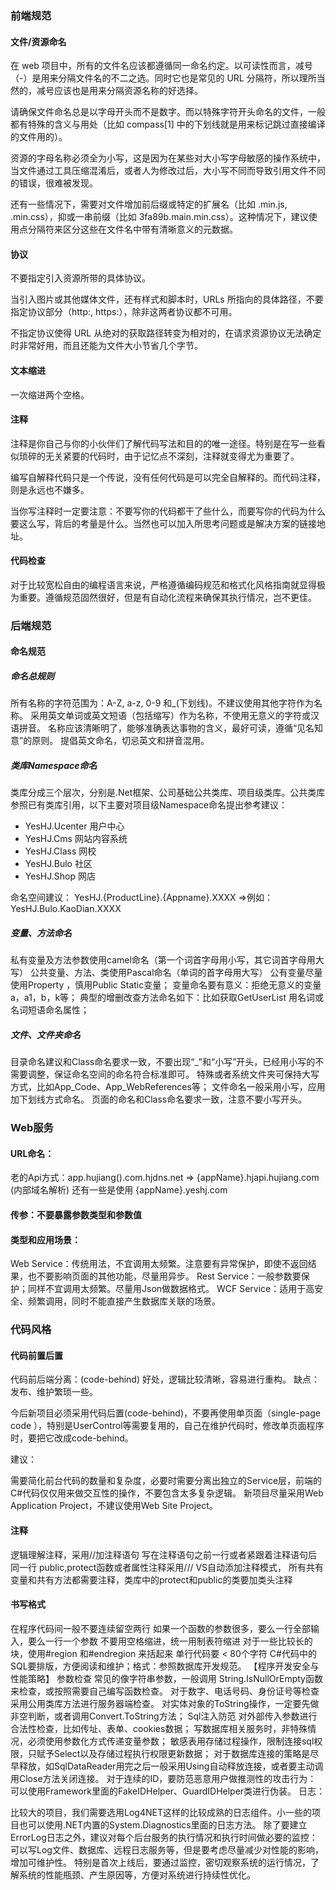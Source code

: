 ### 前端规范
#### 文件/资源命名

在 web 项目中，所有的文件名应该都遵循同一命名约定。以可读性而言，减号（-）是用来分隔文件名的不二之选。同时它也是常见的 URL 分隔符，所以理所当然的，减号应该也是用来分隔资源名称的好选择。

请确保文件命名总是以字母开头而不是数字。而以特殊字符开头命名的文件，一般都有特殊的含义与用处（比如 compass[1] 中的下划线就是用来标记跳过直接编译的文件用的）。

资源的字母名称必须全为小写，这是因为在某些对大小写字母敏感的操作系统中，当文件通过工具压缩混淆后，或者人为修改过后，大小写不同而导致引用文件不同的错误，很难被发现。

还有一些情况下，需要对文件增加前后缀或特定的扩展名（比如 .min.js, .min.css），抑或一串前缀（比如 3fa89b.main.min.css）。这种情况下，建议使用点分隔符来区分这些在文件名中带有清晰意义的元数据。

#### 协议

不要指定引入资源所带的具体协议。

当引入图片或其他媒体文件，还有样式和脚本时，URLs 所指向的具体路径，不要指定协议部分（http:, https:），除非这两者协议都不可用。

不指定协议使得 URL 从绝对的获取路径转变为相对的，在请求资源协议无法确定时非常好用，而且还能为文件大小节省几个字节。

#### 文本缩进
一次缩进两个空格。

#### 注释
注释是你自己与你的小伙伴们了解代码写法和目的的唯一途径。特别是在写一些看似琐碎的无关紧要的代码时，由于记忆点不深刻，注释就变得尤为重要了。

编写自解释代码只是一个传说，没有任何代码是可以完全自解释的。而代码注释，则是永远也不嫌多。

当你写注释时一定要注意：不要写你的代码都干了些什么，而要写你的代码为什么要这么写，背后的考量是什么。当然也可以加入所思考问题或是解决方案的链接地址。

#### 代码检查
对于比较宽松自由的编程语言来说，严格遵循编码规范和格式化风格指南就显得极为重要。遵循规范固然很好，但是有自动化流程来确保其执行情况，岂不更佳。

### 后端规范
#### 命名规范
##### 命名总规则

所有名称的字符范围为：A-Z, a-z, 0-9 和_(下划线)。不建议使用其他字符作为名称。
采用英文单词或英文短语（包括缩写）作为名称，不使用无意义的字符或汉语拼音。
名称应该清晰明了，能够准确表达事物的含义，最好可读，遵循“见名知意”的原则。
提倡英文命名，切忌英文和拼音混用。

##### 类库Namespace命名

类库分成三个层次，分别是.Net框架、公司基础公共类库、项目级类库。公共类库参照已有类库引用，以下主要对项目级Namespace命名提出参考建议：
- YesHJ.Ucenter 用户中心
- YesHJ.Cms 网站内容系统
- YesHJ.Class 网校
- YesHJ.Bulo 社区
- YesHJ.Shop 网店

命名空间建议： YesHJ.{ProductLine}.{Appname}.XXXX =>例如：YesHJ.Bulo.KaoDian.XXXX

##### 变量、方法命名

私有变量及方法参数使用camel命名（第一个词首字母用小写，其它词首字母用大写）
公共变量、方法、类使用Pascal命名（单词的首字母用大写）
公有变量尽量使用Property ，慎用Public Static变量；
变量命名要有意义：拒绝无意义的变量a，a1，b，k等；
典型的增删改查方法命名如下：比如获取GetUserList
用名词或名词短语命名属性；

##### 文件、文件夹命名

目录命名建议和Class命名要求一致，不要出现“_”和“小写”开头，已经用小写的不需要调整，保证命名空间的命名符合标准即可。
特殊或者系统文件夹可保持大写方式，比如App_Code、App_WebReferences等；
文件命名一般采用小写，应用加下划线方式命名。
页面的命名和Class命名要求一致，注意不要小写开头。

### Web服务
#### URL命名：

老的Api方式：app.hujiang().com.hjdns.net => {appName}.hjapi.hujiang.com (内部域名解析) 还有一些是使用 {appName}.yeshj.com

#### 传参：不要暴露参数类型和参数值

#### 类型和应用场景：

Web Service：传统用法，不宜调用太频繁。注意要有异常保护，即使不返回结果，也不要影响页面的其他功能，尽量用异步。
Rest Service：一般参数要保护；同样不宜调用太频繁。尽量用Json做数据格式。
WCF Service：适用于高安全、频繁调用，同时不能直接产生数据库关联的场景。

### 代码风格

#### 代码前置后置

代码前后端分离：(code-behind)
好处，逻辑比较清晰，容易进行重构。
缺点：发布、维护繁琐一些。

今后新项目必须采用代码后置(code-behind)，不要再使用单页面（single-page code ），特别是UserControl等需要复用的，自己在维护代码时，修改单页面程序时，要把它改成code-behind。

建议：

需要简化前台代码的数量和复杂度，必要时需要分离出独立的Service层，前端的C#代码仅仅用来做交互性的操作，不要包含太多复杂逻辑。
新项目尽量采用Web Application Project，不建议使用Web Site Project。

#### 注释

逻辑理解注释，采用//加注释语句
写在注释语句之前一行或者紧跟着注释语句后同一行
public,protect函数或者属性注释采用/// VS自动添加注释模式，
所有共有变量和共有方法都需要注释，类库中的protect和public的类要加类头注释

#### 书写格式

在程序代码间一般不要连续留空两行
如果一个函数的参数很多，要么一行全部输入，要么一行一个参数
不要用空格缩进，统一用制表符缩进
对于一些比较长的块，使用#region 和#endregion 来括起来
单行代码要 < 80个字符
C#代码中的SQL要排版，方便阅读和维护；格式：参照数据库开发规范。
【程序开发安全与性能策略】
参数检查 常见的像字符串参数，一般调用 String.IsNullOrEmpty函数来检查，或按照需要自己编写函数检查。 对于数字、电话号码、身份证号等检查采用公用类库方法进行服务器端检查。 对实体对象的ToString操作，一定要先做非空判断，或者调用Convert.ToString方法；
Sql注入防范 对外部传入参数进行合法性检查，比如传址、表单、cookies数据； 写数据库相关服务时，非特殊情况，必须使用参数化方式传递变量参数； 敏感表用存储过程操作，限制连接sql权限，只赋予Select以及存储过程执行权限更新数据；
对于数据库连接的策略是尽早释放，如SqlDataReader用完之后一般采用Using自动释放连接，或者要主动调用Close方法关闭连接。
对于连续的ID，要防范恶意用户做推测性的攻击行为： 可以使用Framework里面的FakeIDHelper、GuardIDHelper类进行伪装。
日志：

比较大的项目，我们需要选用Log4NET这样的比较成熟的日志组件。小一些的项目也可以使用.NET内置的System.Diagnostics里面的日志方法。
除了要建立ErrorLog日志之外，建议对每个后台服务的执行情况和执行时间做必要的监控： 可以写Log文件、数据库、远程日志服务等，但是要考虑尽量减少对性能的影响，增加可维护性。 特别是首次上线后，要通过监控，密切观察系统的运行情况，了解系统的性能瓶颈、产生原因等，方便对系统进行持续性优化。
